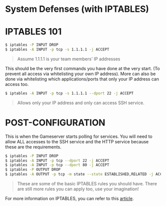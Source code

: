 # System Defenses (with IPTABLES)

# IPTABLES 101

```sh
$ iptables -P INPUT DROP
$ iptables -A INPUT -p tcp -s 1.1.1.1 -j ACCEPT
```
> Assume 1.1.1.1 is your team members' IP addresses

This should be the very first commands you have done at the very start. (To prevent all access via whitelisting your own IP address).
More can also be done via whitelisting which applications/ports that only your IP address can access too.

```sh
$ iptables -A INPUT -p tcp -s 1.1.1.1 --dport 22 -j ACCEPT
```
> Allows only your IP address and only can access SSH service.

# POST-CONFIGURATION
This is when the Gameserver starts polling for services. You will need to allow ALL accesses to the SSH service and the HTTP service because these are the requirements.

```sh
$ iptables -P INPUT DROP
$ iptables -A INPUT -p tcp --dport 22 -j ACCEPT
$ iptables -A INPUT -p tcp --dport 80 -j ACCEPT
$ iptables -P OUTPUT DROP
$ iptables -A OUTPUT -p tcp -m state --state ESTABLISHED,RELATED -j ACCEPT 
```
> These are some of the basic IPTABLES rules you should have. There are still more rules you can apply too, use your imagination!

For more information on IPTABLES, you can refer to this [article][iptables-tutorial].

[iptables-tutorial]: https://www.digitalocean.com/community/tutorials/iptables-essentials-common-firewall-rules-and-commands